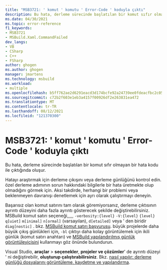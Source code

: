 ```yaml
---
title: "MSB3721: ' komut ' komutu ' Error-Code ' koduyla çıktı"
description: Bu hata, derleme sürecinde başlatılan bir komut sıfır olmayan bir hata kodu ile çıktığında oluşur.
ms.date: 04/30/2021
ms.topic: error-reference
f1_keywords:
- MSB3721
- MSBuild.Xaml.CommandFailed
dev_langs:
- VB
- CSharp
- C++
- FSharp
author: ghogen
ms.author: ghogen
manager: jmartens
ms.technology: msbuild
ms.workload:
- multiple
ms.openlocfilehash: b5ff762ae2d6291eacd3d174bcfe92a24739ee0fdeacfbc2c05c476c00af53ac
ms.sourcegitcommit: c72b2f603e1eb3a4157f00926df2e263831ea472
ms.translationtype: MT
ms.contentlocale: tr-TR
ms.lasthandoff: 08/12/2021
ms.locfileid: "121370300"
---
```

# <a name="msb3721-the-command-command-exited-with-code-error-code"></a>MSB3721: ' komut ' komutu ' Error-Code ' koduyla çıktı

Bu hata, derleme sürecinde başlatılan bir komut sıfır olmayan bir hata kodu ile çıktığında oluşur.

Hatayı araştırmak için derleme çıkışını veya derleme günlüğünü kontrol edin. özel derleme adımının sorun hakkındaki bilgilerle bir hata üretmekte olup olmadığını görmek için. Aksi takdirde, herhangi bir problemi veya beklenmeyen davranışı denetlemek için ayrı olarak çalıştırmayı deneyin.

Başarısız olan komut satırını tam olarak göremiyorsanız, derleme çıktısının ayrıntı düzeyini daha fazla ayrıntı gösterecek şekilde değiştirebilirsiniz. MSBuild komut satırı seçeneği,,,,, `-verbosity:{level}` `-V:{level}` `{level}` `q[uiet]` `m[inimal]` `n[ormal]` (varsayılan), `d[etailed]` veya ' den biridir `diag[nostic]` . bkz. [MSBuild komut satırı başvurusu](../msbuild-command-line-reference.md). büyük projelerde daha büyük çıkış günlükleri için, `-bl` çıktıyı daha kolay görüntülemek için ikili günlük (komut satırı anahtarı) ve [MSBuild yapılandırılmış günlük görüntüleyicisini](https://msbuildlog.com/) kullanmayı göz önünde bulundurun.

Visual Studio, **araçlar**  >  **seçenekler**, **projeler ve çözümler**' de ayrıntı düzeyi ' ni değiştirebilir, **oluşturup çalıştırabilirsiniz**. Bkz. [nasıl yapılır: derleme günlüğü dosyalarını görüntüleme, kaydetme ve yapılandırma](../../ide/how-to-view-save-and-configure-build-log-files.md#to-change-the-amount-of-information-included-in-the-build-log).
